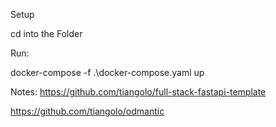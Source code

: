 Setup 

cd into the Folder 

Run: 

docker-compose -f .\docker-compose.yaml up

Notes:
https://github.com/tiangolo/full-stack-fastapi-template

https://github.com/tiangolo/odmantic